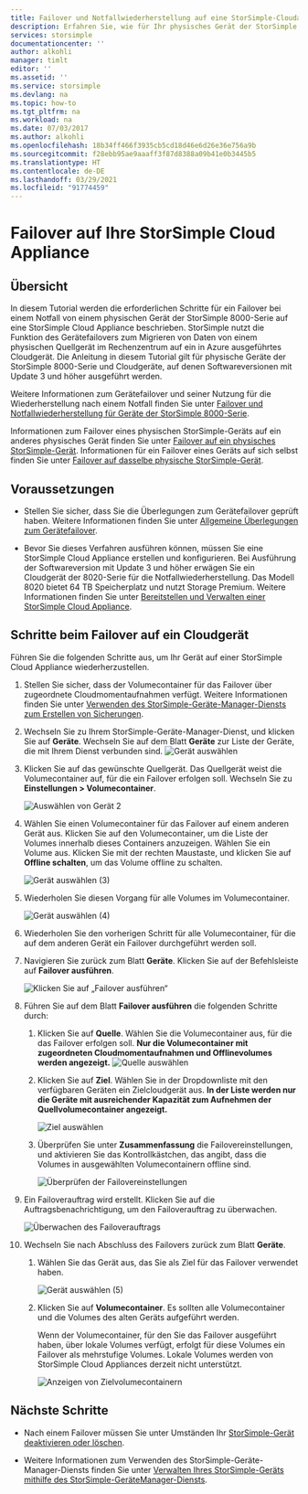 ```yaml
---
title: Failover und Notfallwiederherstellung auf eine StorSimple-Cloudappliance
description: Erfahren Sie, wie für Ihr physisches Gerät der StorSimple 8000-Serie ein Failover auf ein Cloudgerät erfolgt.
services: storsimple
documentationcenter: ''
author: alkohli
manager: timlt
editor: ''
ms.assetid: ''
ms.service: storsimple
ms.devlang: na
ms.topic: how-to
ms.tgt_pltfrm: na
ms.workload: na
ms.date: 07/03/2017
ms.author: alkohli
ms.openlocfilehash: 18b34ff466f3935cb5cd18d46e6d26e36e756a9b
ms.sourcegitcommit: f28ebb95ae9aaaff3f87d8388a09b41e0b3445b5
ms.translationtype: HT
ms.contentlocale: de-DE
ms.lasthandoff: 03/29/2021
ms.locfileid: "91774459"
---
```

# <a name="fail-over-to-your-storsimple-cloud-appliance"></a>Failover auf Ihre StorSimple Cloud Appliance

## <a name="overview"></a>Übersicht

In diesem Tutorial werden die erforderlichen Schritte für ein Failover bei einem Notfall von einem physischen Gerät der StorSimple 8000-Serie auf eine StorSimple Cloud Appliance beschrieben. StorSimple nutzt die Funktion des Gerätefailovers zum Migrieren von Daten von einem physischen Quellgerät im Rechenzentrum auf ein in Azure ausgeführtes Cloudgerät. Die Anleitung in diesem Tutorial gilt für physische Geräte der StorSimple 8000-Serie und Cloudgeräte, auf denen Softwareversionen mit Update 3 und höher ausgeführt werden.

Weitere Informationen zum Gerätefailover und seiner Nutzung für die Wiederherstellung nach einem Notfall finden Sie unter [Failover und Notfallwiederherstellung für Geräte der StorSimple 8000-Serie](storsimple-8000-device-failover-disaster-recovery.md).

Informationen zum Failover eines physischen StorSimple-Geräts auf ein anderes physisches Gerät finden Sie unter [Failover auf ein physisches StorSimple-Gerät](storsimple-8000-device-failover-physical-device.md). Informationen für ein Failover eines Geräts auf sich selbst finden Sie unter [Failover auf dasselbe physische StorSimple-Gerät](storsimple-8000-device-failover-same-device.md).

## <a name="prerequisites"></a>Voraussetzungen

- Stellen Sie sicher, dass Sie die Überlegungen zum Gerätefailover geprüft haben. Weitere Informationen finden Sie unter [Allgemeine Überlegungen zum Gerätefailover](storsimple-8000-device-failover-disaster-recovery.md).

- Bevor Sie dieses Verfahren ausführen können, müssen Sie eine StorSimple Cloud Appliance erstellen und konfigurieren. Bei Ausführung der Softwareversion mit Update 3 und höher erwägen Sie ein Cloudgerät der 8020-Serie für die Notfallwiederherstellung. Das Modell 8020 bietet 64 TB Speicherplatz und nutzt Storage Premium. Weitere Informationen finden Sie unter [Bereitstellen und Verwalten einer StorSimple Cloud Appliance](storsimple-8000-cloud-appliance-u2.md).

## <a name="steps-to-fail-over-to-a-cloud-appliance"></a>Schritte beim Failover auf ein Cloudgerät

Führen Sie die folgenden Schritte aus, um Ihr Gerät auf einer StorSimple Cloud Appliance wiederherzustellen.

1.  Stellen Sie sicher, dass der Volumecontainer für das Failover über zugeordnete Cloudmomentaufnahmen verfügt. Weitere Informationen finden Sie unter [Verwenden des StorSimple-Geräte-Manager-Diensts zum Erstellen von Sicherungen](storsimple-8000-manage-backup-policies-u2.md).
2. Wechseln Sie zu Ihrem StorSimple-Geräte-Manager-Dienst, und klicken Sie auf **Geräte**. Wechseln Sie auf dem Blatt **Geräte** zur Liste der Geräte, die mit Ihrem Dienst verbunden sind.
    ![Gerät auswählen](./media/storsimple-8000-device-failover-disaster-recovery/failover-cloud-dev1.png)
3. Klicken Sie auf das gewünschte Quellgerät. Das Quellgerät weist die Volumecontainer auf, für die ein Failover erfolgen soll. Wechseln Sie zu **Einstellungen > Volumecontainer**.

    ![Auswählen von Gerät 2](./media/storsimple-8000-device-failover-disaster-recovery/failover-cloud-dev2.png)
    
4. Wählen Sie einen Volumecontainer für das Failover auf einem anderen Gerät aus. Klicken Sie auf den Volumecontainer, um die Liste der Volumes innerhalb dieses Containers anzuzeigen. Wählen Sie ein Volume aus. Klicken Sie mit der rechten Maustaste, und klicken Sie auf **Offline schalten**, um das Volume offline zu schalten.

    ![Gerät auswählen (3)](./media/storsimple-8000-device-failover-disaster-recovery/failover-cloud-dev5.png)

5. Wiederholen Sie diesen Vorgang für alle Volumes im Volumecontainer.

     ![Gerät auswählen (4)](./media/storsimple-8000-device-failover-disaster-recovery/failover-cloud-dev7.png)

6. Wiederholen Sie den vorherigen Schritt für alle Volumecontainer, für die auf dem anderen Gerät ein Failover durchgeführt werden soll.

7. Navigieren Sie zurück zum Blatt **Geräte**. Klicken Sie auf der Befehlsleiste auf **Failover ausführen**.

    ![Klicken Sie auf „Failover ausführen“](./media/storsimple-8000-device-failover-disaster-recovery/failover-cloud-dev8.png)
8. Führen Sie auf dem Blatt **Failover ausführen** die folgenden Schritte durch:
   
    1. Klicken Sie auf **Quelle**. Wählen Sie die Volumecontainer aus, für die das Failover erfolgen soll. **Nur die Volumecontainer mit zugeordneten Cloudmomentaufnahmen und Offlinevolumes werden angezeigt.**
        ![Quelle auswählen](./media/storsimple-8000-device-failover-disaster-recovery/failover-cloud-dev11.png)
    2. Klicken Sie auf **Ziel**. Wählen Sie in der Dropdownliste mit den verfügbaren Geräten ein Zielcloudgerät aus. **In der Liste werden nur die Geräte mit ausreichender Kapazität zum Aufnehmen der Quellvolumecontainer angezeigt.**

        ![Ziel auswählen](./media/storsimple-8000-device-failover-disaster-recovery/failover-cloud-dev12.png)

    3. Überprüfen Sie unter **Zusammenfassung** die Failovereinstellungen, und aktivieren Sie das Kontrollkästchen, das angibt, dass die Volumes in ausgewählten Volumecontainern offline sind. 

        ![Überprüfen der Failovereinstellungen](./media/storsimple-8000-device-failover-disaster-recovery/failover-cloud-dev13.png)

9. Ein Failoverauftrag wird erstellt. Klicken Sie auf die Auftragsbenachrichtigung, um den Failoverauftrag zu überwachen.

    ![Überwachen des Failoverauftrags](./media/storsimple-8000-device-failover-disaster-recovery/failover-phy-dev13.png)

10. Wechseln Sie nach Abschluss des Failovers zurück zum Blatt **Geräte**.

    1. Wählen Sie das Gerät aus, das Sie als Ziel für das Failover verwendet haben.

       ![Gerät auswählen (5)](./media/storsimple-8000-device-failover-disaster-recovery/failover-phy-dev14.png)

    2. Klicken Sie auf **Volumecontainer**. Es sollten alle Volumecontainer und die Volumes des alten Geräts aufgeführt werden.

       Wenn der Volumecontainer, für den Sie das Failover ausgeführt haben, über lokale Volumes verfügt, erfolgt für diese Volumes ein Failover als mehrstufige Volumes. Lokale Volumes werden von StorSimple Cloud Appliances derzeit nicht unterstützt.

       ![Anzeigen von Zielvolumecontainern](./media/storsimple-8000-device-failover-disaster-recovery/failover-phy-dev17.png)


## <a name="next-steps"></a>Nächste Schritte

* Nach einem Failover müssen Sie unter Umständen Ihr [StorSimple-Gerät deaktivieren oder löschen](storsimple-8000-deactivate-and-delete-device.md).

* Weitere Informationen zum Verwenden des StorSimple-Geräte-Manager-Diensts finden Sie unter [Verwalten Ihres StorSimple-Geräts mithilfe des StorSimple-GeräteManager-Diensts](storsimple-8000-manager-service-administration.md).

